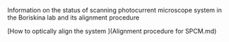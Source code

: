 Information on the status of scanning photocurrent microscope system in the Boriskina lab and its alignment procedure

[How to optically align the system
](Alignment procedure for SPCM.md)
